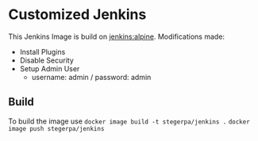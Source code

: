 # Customized Jenkins

This Jenkins Image is build on [jenkins:alpine](https://hub.docker.com/_/jenkins/).
Modifications made:
* Install Plugins
* Disable Security
* Setup Admin User
  * username: admin / password: admin


## Build

To build the image use
`docker image build -t stegerpa/jenkins .`
`docker image push stegerpa/jenkins`
